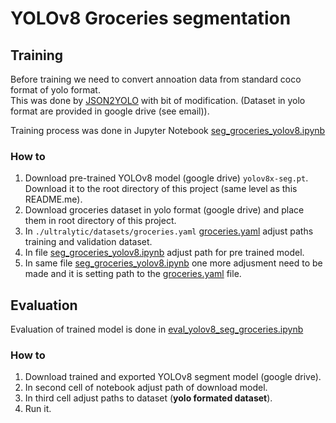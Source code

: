 # YOLOv8 Groceries segmentation

## Training

Before training we need to convert annoation data from standard coco format of yolo format.  
This was done by [JSON2YOLO](https://github.com/macodroid/yolov8-groceries/tree/main/JSON2YOLO) with bit of modification. (Dataset in yolo format are provided in google drive (see email)).

Training process was done in Jupyter Notebook [seg_groceries_yolov8.ipynb](https://github.com/macodroid/yolov8-groceries/blob/main/seg_groceries_yolov8.ipynb)

### How to

1. Download pre-trained YOLOv8 model (google drive) ```yolov8x-seg.pt```. Download it to the root directory of this project (same level as this README.me).
2. Download groceries dataset in yolo format (google drive) and place them in root directory of this project.
3. In ```./ultralytic/datasets/groceries.yaml``` [groceries.yaml](https://github.com/macodroid/yolov8-groceries/blob/main/ultralytics/datasets/groceries.yaml) adjust paths training and validation dataset.
4. In file [seg_groceries_yolov8.ipynb](https://github.com/macodroid/yolov8-groceries/blob/main/seg_groceries_yolov8.ipynb) adjust path for pre trained model.
5. In same file [seg_groceries_yolov8.ipynb](https://github.com/macodroid/yolov8-groceries/blob/main/seg_groceries_yolov8.ipynb) one more adjusment need to be made and it is setting path to the [groceries.yaml](https://github.com/macodroid/yolov8-groceries/blob/main/ultralytics/datasets/groceries.yaml) file.

## Evaluation

Evaluation of trained model is done in [eval_yolov8_seg_groceries.ipynb](https://github.com/macodroid/yolov8-groceries/blob/main/eval_yolov8_seg_groceries.ipynb)

### How to

1. Download trained and exported YOLOv8 segment model (google drive).
2. In second cell of notebook adjust path of download model.
3. In third cell adjust paths to dataset (**yolo formated dataset**).
4. Run it.
